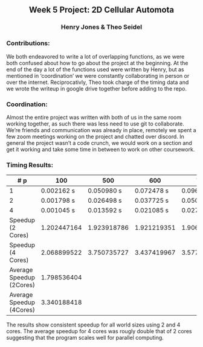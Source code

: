 <h2> <center> Week 5 Project: 2D Cellular Automota </h2>
<h3> <center> Henry Jones & Theo Seidel</h3>


<h3>  Contributions:</h3>

We both endeavored to write a lot of overlapping functions, as we were both confused about how to go about the project at the beginning. At the end of the day a lot of the functions used were written by Henry, but as mentioned in ‘coordination’ we were constantly collaborating in person or over the internet. Reciprocativly, Theo took charge of the timing data and we wrote the writeup in google drive together before adding to the repo.


<h3>  Coordination:</h3>

Almost the entire project was written with both of us in the same room working together, as such there was less need to use git to collaborate. We’re friends and communication was already in place, remotely we spent a few zoom meetings working on the project and chatted over discord. In general the project wasn’t a code crunch, we would work on a section and get it working and take some time in between to work on other coursework.



<h3>  Timing Results:</h3>


|  # p	|  100	|  500	| 600 	|  700	|  800	| 900	|
|-	|-	|-	|-	|-	|-	|-	|
| 1 	| 0.002162 s 	|  0.050980 s	|  0.072478 s	|  0.096909 s	|  	0.125611 s|  0.160828 s	|
| 2 	|  0.001798 s	|  0.026498 s	|   0.037725 s	| 0.050818 s 	|  	0.065978 s| 0.083209 s 	|
| 4 	|  0.001045 s	|  0.013592 s	| 0.021085 s 	|  0.027088 s	|  0.036203 s	|  0.043038 s	|
| Speedup (2 Cores) | 1.202447164| 1.923918786| 1.921219351| 1.906981778|1.90383158|1.932819767
| Speedup (4 Cores) | 2.068899522|3.750735727 | 3.437419967| 3.57756202|3.469629589 | 3.736883684
|Average Speedup (2Cores)| 1.798536404
|Average Speedup (4Cores)| 3.340188418

The results show consistent speedup for all world sizes using 2 and 4 cores. The average speedup for 4 cores was rougly double that of 2 cores suggesting that the program scales well for parallel computing. 
